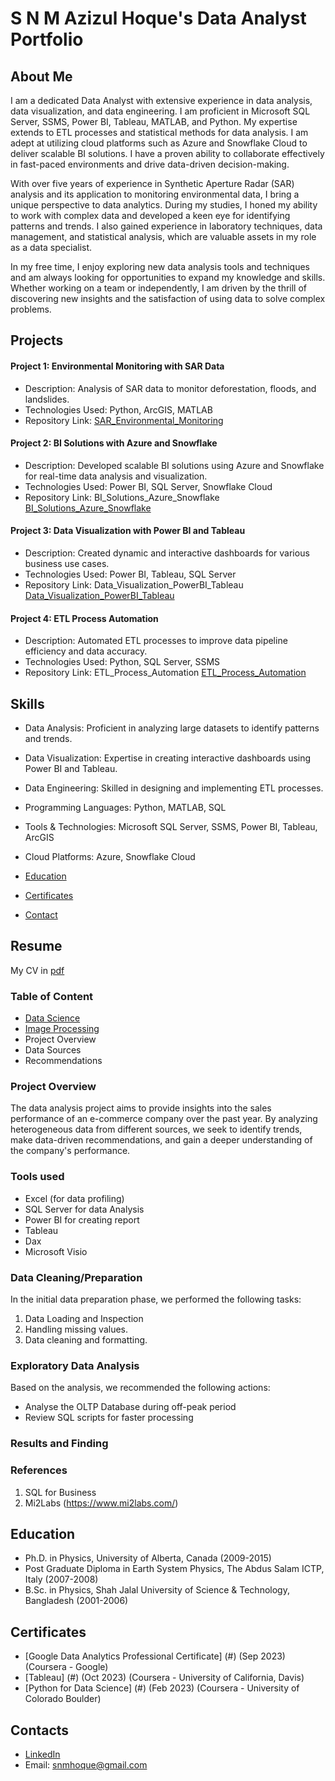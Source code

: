 # S N M Azizul Hoque's Data Analyst Portfolio
## About Me
I am a dedicated Data Analyst with extensive experience in data analysis, data visualization, and data engineering. I am proficient in Microsoft SQL Server, SSMS, Power BI, Tableau, MATLAB, and Python. My expertise extends to ETL processes and statistical methods for data analysis. I am adept at utilizing cloud platforms such as Azure and Snowflake Cloud to deliver scalable BI solutions. I have a proven ability to collaborate effectively in fast-paced environments and drive data-driven decision-making.

With over five years of experience in Synthetic Aperture Radar (SAR) analysis and its application to monitoring environmental data, I bring a unique perspective to data analytics. During my studies, I honed my ability to work with complex data and developed a keen eye for identifying patterns and trends. I also gained experience in laboratory techniques, data management, and statistical analysis, which are valuable assets in my role as a data specialist.

In my free time, I enjoy exploring new data analysis tools and techniques and am always looking for opportunities to expand my knowledge and skills. Whether working on a team or independently, I am driven by the thrill of discovering new insights and the satisfaction of using data to solve complex problems.

## Projects
#### Project 1: Environmental Monitoring with SAR Data
- Description: Analysis of SAR data to monitor deforestation, floods, and landslides.
- Technologies Used: Python, ArcGIS, MATLAB
- Repository Link: <a href="https://www.mi2labs.com/"> SAR_Environmental_Monitoring </a></p> 

#### Project 2: BI Solutions with Azure and Snowflake
- Description: Developed scalable BI solutions using Azure and Snowflake for real-time data analysis and visualization.
- Technologies Used: Power BI, SQL Server, Snowflake Cloud
- Repository Link: BI_Solutions_Azure_Snowflake <a href="https://www.mi2labs.com/"> BI_Solutions_Azure_Snowflake </a></p> 

#### Project 3: Data Visualization with Power BI and Tableau
- Description: Created dynamic and interactive dashboards for various business use cases.
- Technologies Used: Power BI, Tableau, SQL Server
- Repository Link: Data_Visualization_PowerBI_Tableau <a href="https://www.mi2labs.com/"> Data_Visualization_PowerBI_Tableau </a></p> 

#### Project 4: ETL Process Automation
- Description: Automated ETL processes to improve data pipeline efficiency and data accuracy.
- Technologies Used: Python, SQL Server, SSMS
- Repository Link: ETL_Process_Automation <a href="https://www.mi2labs.com/"> ETL_Process_Automation </a></p> 

## Skills
- Data Analysis: Proficient in analyzing large datasets to identify patterns and trends.
- Data Visualization: Expertise in creating interactive dashboards using Power BI and Tableau.
- Data Engineering: Skilled in designing and implementing ETL processes.
- Programming Languages: Python, MATLAB, SQL
- Tools & Technologies: Microsoft SQL Server, SSMS, Power BI, Tableau, ArcGIS
- Cloud Platforms: Azure, Snowflake Cloud

- [Education](https://github.com/snmhoque123/Data-Analysis-Documentation/main/README.md#education)
- [Certificates](https://github.com/snmhoque123/Data-Analysis-Documentation/edit/main/README.md#certificates) 
- [Contact](https://github.com/snmhoque123/Data-Analysis-Documentation/main/README.md#contacts)

## Resume
My CV in <a href="https://www.mi2labs.com/">pdf</a></p> 


### Table of Content
- [Data Science](https://github.com/snmhoque123/DataScience)
- [Image Processing](https://github.com/snmhoque123/image-processing)
- Project Overview
- Data Sources
- Recommendations

### Project Overview
The data analysis project aims to provide insights into the sales performance of an e-commerce company over the past year. By analyzing heterogeneous data from different sources, we seek to identify trends, make data-driven recommendations, and gain a deeper understanding of the company's performance.



### Tools used
- Excel (for data profiling)
- SQL Server for data Analysis
- Power BI for creating report
- Tableau
- Dax
- Microsoft Visio

###  Data Cleaning/Preparation

In the initial data preparation phase, we performed the following tasks:
1. Data Loading and Inspection
2. Handling missing values.
3. Data cleaning and formatting.

### Exploratory Data Analysis
  
Based on the analysis, we recommended the following actions:
- Analyse the OLTP Database during off-peak period
- Review SQL scripts for faster processing

### Results and Finding

### References
1. SQL for Business
2. Mi2Labs (https://www.mi2labs.com/)

## Education
- Ph.D. in Physics, University of Alberta, Canada (2009-2015)
- Post Graduate Diploma in Earth System Physics, The Abdus Salam ICTP, Italy (2007-2008)
- B.Sc. in Physics, Shah Jalal University of Science & Technology, Bangladesh (2001-2006)

## Certificates
- [Google Data Analytics Professional Certificate] (#) (Sep 2023) (Coursera - Google)
- [Tableau] (#) (Oct 2023) (Coursera - University of California, Davis)
- [Python for Data Science] (#) (Feb 2023) (Coursera - University of Colorado Boulder)

## Contacts
- [LinkedIn](https://www.linkedin.com/in/s-n-m-azizul-hoque-baba3b27/)
- Email: snmhoque@gmail.com
